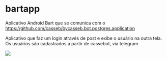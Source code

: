 # bartapp
Aplicativo Android Bart que se comunica com o https://github.com/casseb/bycasseb.bot.postgres.application

Aplicativo que faz um login através de post e exibe o usuário na outra tela. Os usuários são cadastrados a partir de cassebot, via telegram

<img src="https://image.prntscr.com/image/DYSi6eU4T6y9NtQmBukxDg.png"/>
